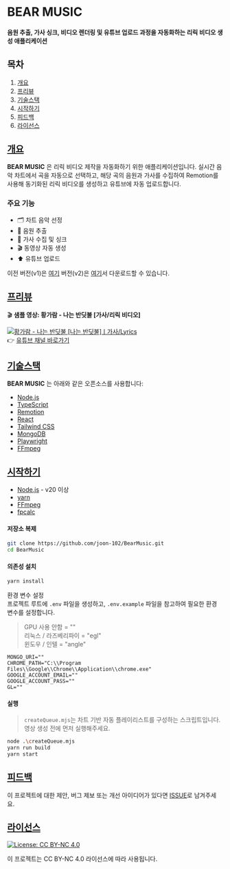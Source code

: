 # BEAR MUSIC
#### 음원 추출, 가사 싱크, 비디오 렌더링 및 유튜브 업로드 과정을 자동화하는 리릭 비디오 생성 애플리케이션

## 목차
1. [개요](#개요)
2. [프리뷰](#프리뷰)
2. [기술스택](#기술스택)
4. [시작하기](#시작하기)
5. [피드백](#피드백)
6. [라이선스](#라이선스)

## [개요](#목차)
**BEAR MUSIC** 은 리릭 비디오 제작을 자동화하기 위한 애플리케이션입니다. 실시간 음악 차트에서 곡을 자동으로 선택하고, 해당 곡의 음원과 가사를 수집하여 Remotion를 사용해 동기화된 리릭 비디오를 생성하고 유튜브에 자동 업로드합니다.

### 주요 기능
- 🗂 차트 음악 선정
- 🎵 음원 추출
- 📝 가사 수집 및 싱크
- 🎬 동영상 자동 생성 
- ⬆️ 유튜브 업로드

이전 버전(v1)은 [여기](https://github.com/joon-102/BearMusic/archive/4f29d95ff19a01a6a06588be38ed1152f89b3862.zip) 버전(v2)은 [여기](https://github.com/joon-102/BearMusic/archive/b13edee083407cd28f423476e963cceffef28e41.zip)서 다운로드할 수 있습니다.

## [프리뷰](#프리뷰)
🎬 **샘플 영상: 황가람 - 나는 반딧불 [가사/리릭 비디오]**

[![황가람 - 나는 반딧불 [나는 반딧불]ㅣ가사/Lyrics](http://img.youtube.com/vi/hhk4NYiCgeo/0.jpg)](https://www.youtube.com/watch?v=hhk4NYiCgeo)  
👉 [유튜브 채널 바로가기](https://www.youtube.com/@%EB%B2%A0%EC%96%B4%EB%AE%A4%EC%A7%81)

## [기술스택](#목차)

**BEAR MUSIC** 는 아래와 같은 오픈소스를 사용합니다:
- [Node.js](https://nodejs.org/) 
- [TypeScript](https://www.typescriptlang.org/) 
- [Remotion](https://www.remotion.dev/) 
- [React](https://reactjs.org/) 
- [Tailwind CSS](https://tailwindcss.com/)
- [MongoDB](https://www.mongodb.com/)
- [Playwright](https://playwright.dev/) 
- [FFmpeg](https://ffmpeg.org/) 

## [시작하기](#목차)
- [Node.js](https://nodejs.org/) - v20 이상 
- [yarn](https://yarnpkg.com/) 
- [FFmpeg](https://ffmpeg.org/) 
- [fpcalc](https://acoustid.org/chromaprint)  

#### 저장소 복제
```sh
git clone https://github.com/joon-102/BearMusic.git
cd BearMusic
```
#### 의존성 설치
```sh
yarn install
```
환경 변수 설정  
프로젝트 루트에 `.env` 파일을 생성하고, `.env.example` 파일을 참고하여 필요한 환경 변수를 설정합니다.
> GPU 사용 안함 = ""  
> 리눅스 / 라즈베리파이 = "egl"  
> 윈도우 / 인텔 = "angle"   
```dotenv
MONGO_URI=""
CHROME_PATH="C:\\Program Files\\Google\\Chrome\\Application\\chrome.exe"
GOOGLE_ACCOUNT_EMAIL=""
GOOGLE_ACCOUNT_PASS=""
GL=""
```
#### 실행
> `createQueue.mjs`는 차트 기반 자동 플레이리스트를 구성하는 스크립트입니다.  
> 영상 생성 전에 먼저 실행해주세요.
```sh
node .\createQueue.mjs
yarn run build
yarn start
```
## [피드백](#목차)
이 프로젝트에 대한 제안, 버그 제보 또는 개선 아이디어가 있다면 [ISSUE](https://github.com/joon-102/BearMusic/issues)로 남겨주세요.

## [라이선스](#목차)
[![License: CC BY-NC 4.0](https://img.shields.io/badge/License-CC%20BY--NC%204.0-lightgrey.svg)](https://creativecommons.org/licenses/by-nc/4.0/)

이 프로젝트는 CC BY-NC 4.0 라이선스에 따라 사용됩니다.